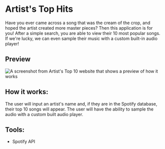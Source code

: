 # Artist's Top Hits
Have you ever came across a song that was the cream of the crop, and hoped the artist created more master pieces?
Then this application is for you! After a simple search, you are able to view their 10 most popular songs. If we're lucky, we can even sample their music with a custom built-in audio player!
## Preview
![A screenshot from Artist's Top 10 website that shows a preview of how it works](spotifyArtistsGenerator\app\styles\artiststop10.png)

## How it works:
The user will input an artist's name and, if they are in the Spotify database, their top 10 songs will appear. The user will have the ability to sample the audio with a custom built audio player.
## Tools:
- Spotify API